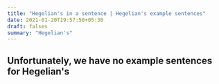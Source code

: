 ```yaml
---
title: "Hegelian's in a sentence | Hegelian's example sentences"
date: 2021-01-20T19:57:50+05:30
draft: falses
summary: "Hegelian's"
---
```

## Unfortunately, we have no example sentences for Hegelian's                 
